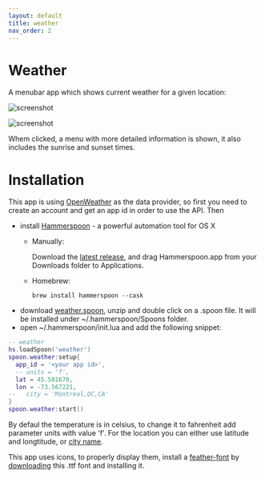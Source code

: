 ```yaml
---
layout: default
title: weather
nav_order: 2
---
```

# Weather

A menubar app which shows current weather for a given location:

![screenshot](./screenshots/screenshot.png)

![screenshot](./screenshots/screenshot2.png)

Whem clicked, a menu with more detailed information is shown, it also includes the sunrise and sunset times.

# Installation

This app is using [OpenWeather](https://openweathermap.org) as the data provider, so first you need to create an account and get an app id in order to use the API. Then

- install [Hammerspoon](http://www.hammerspoon.org/) - a powerful automation tool for OS X
   - Manually:

      Download the [latest release](https://github.com/Hammerspoon/hammerspoon/releases/latest), and drag Hammerspoon.app from your Downloads folder to Applications.
   - Homebrew:

      ```brew install hammerspoon --cask```
 - download [weather.spoon](https://github.com/fork-my-spoons/weather.spoon/releases/latest/download/weather.spoon.zip), unzip and double click on a .spoon file. It will be installed under ~/.hammerspoon/Spoons folder.
 - open ~/.hammerspoon/init.lua and add the following snippet:

```lua
-- weather
hs.loadSpoon('weather')
spoon.weather:setup{
  app_id = '<your app id>',
  -- units = 'f',
  lat = 45.501670,
  lon = -73.567221,
--   city = 'Montreal,QC,CA'
}
spoon.weather:start()
```

By defaul the temperature is in celsius, to change it to fahrenheit add parameter units with value 'f'. For the location you can either use latitude and longtitude, or [city name](https://openweathermap.org/current#name).

This app uses icons, to properly display them, install a [feather-font](https://github.com/AT-UI/feather-font) by [downloading](https://github.com/AT-UI/feather-font/raw/master/src/fonts/feather.ttf) this .ttf font and installing it.
